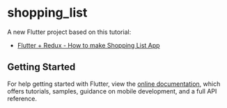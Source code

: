 # shopping_list

A new Flutter project based on this tutorial:

- [Flutter + Redux - How to make Shopping List App](https://hackernoon.com/flutter-redux-how-to-make-shopping-list-app-1cd315e79b65)

## Getting Started

For help getting started with Flutter, view the 
[online documentation](https://flutter.dev/docs), which offers tutorials, 
samples, guidance on mobile development, and a full API reference.
